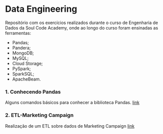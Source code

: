 # Data Engineering

Repositório com os exercícios realizados durante o curso de Engenharia de Dados da Soul Code Academy, onde ao longo do curso foram ensinadas as ferramentas:

* Pandas;
* Pandera;
* MongoDB;
* MySQL;
* Cloud Storage;
* PySpark;
* SparkSQL;
* ApacheBeam.

### **1. Conhecendo Pandas**

Alguns comandos básicos para conhecer a biblioteca Pandas. [link](https://github.com/ariana-caetano/data-engineering/blob/9381d5d85c3f34def0555e952d42e6c7993b79da/Python_Pandas.ipynb)

### **2. ETL-Marketing Campaign**

Realização de um ETL sobre dados de Marketing Campaign [link](https://github.com/ariana-caetano/data-engineering/blob/b7cdc845e4c35a2cd75c8a6eac5948076c0171c0/Exercicio_marketing_campaign.ipynb)
